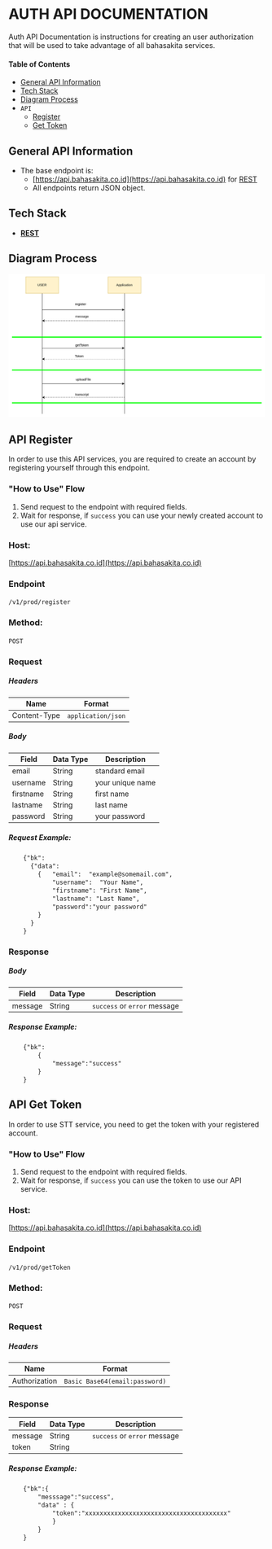 
# AUTH API DOCUMENTATION
Auth API Documentation is instructions for creating an user authorization that will be used to take advantage of all bahasakita services.


#### **Table of Contents**
  - [General API Information](#general-api-information)
  - [Tech Stack](#tech-stack)
  - [Diagram Process](#diagram-process)
  - `API`
    - [Register](#api-register) 
    - [Get Token](#api-get-token)    

## **General API Information**
  - The base endpoint is: 
    - [https://api.bahasakita.co.id](https://api.bahasakita.co.id) for [REST](https://restfulapi.net/)
     - All endpoints return JSON object.

## **Tech Stack**
  - **[REST](https://restfulapi.net/)**
  

## **Diagram Process**
  ![Diagram Process](/asset/image.png "Diagram Process")
 
 
## **API Register**
In order to use this API services, you are required to create an account by registering yourself through this endpoint.

### **"How to Use" Flow**
  1. Send request to the endpoint with required fields. 
  2. Wait for response, if `success` you can use your newly created account to use our api service.

### **Host:**
  [https://api.bahasakita.co.id](https://api.bahasakita.co.id)

### **Endpoint**
  `/v1/prod/register`

### **Method:**
  `POST`

### **Request**
##### **Headers**
  | Name | Format |
  | ------ | ------ |
  | Content-Type | `application/json` |
##### **Body**
  | Field | Data Type | Description |
  | ------ | ------ | ------ |
  | email | String |standard email |
  | username| String |  your unique name|
  | firstname| String | first name|
  | lastname| String | last name |
  | password| String | your password |

##### **Request Example:**
```
    {"bk":
      {"data":
        {   "email":  "example@somemail.com",
            "username":  "Your Name",
            "firstname": "First Name",
            "lastname": "Last Name", 
            "password":"your password"
        }
      }
    }
```      

### **Response**
##### **Body**
  | Field | Data Type | Description |
  | ------ | ------ | ------ |
  | message | String | `success` or `error` message|

##### **Response Example:**
```
    {"bk":
        {
            "message":"success"
        }
    }  
```
   

## **API Get Token**
  In order to use STT service, you need to get the token with your registered account.

### **"How to Use" Flow**
  1. Send request to the endpoint with required fields. 
  2. Wait for response, if `success` you can use the token to use our API service.


### **Host:**
  [https://api.bahasakita.co.id](https://api.bahasakita.co.id)

### **Endpoint**
  `/v1/prod/getToken`

### **Method:**
  `POST`

### **Request**
##### **Headers**
  | Name | Format |
  | ------ | ------ |
  | Authorization | `Basic Base64(email:password)` |

### **Response**
  | Field | Data Type | Description |
  | ------ | ------ | ------ |
  | message | String | `success` or `error` message|
  | token | String | |

##### **Response Example:**
```
    {"bk":{
        "messsage":"success",
        "data" : {
            "token":"xxxxxxxxxxxxxxxxxxxxxxxxxxxxxxxxxxxxxxx"
            }
        }
    }  
```
